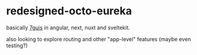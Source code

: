 # redesigned-octo-eureka

basically [7guis](https://eugenkiss.github.io/7guis/) in angular, next, nuxt and sveltekit.

also looking to explore routing and other "app-level" features (maybe even testing?)